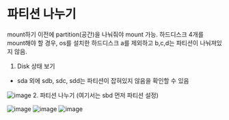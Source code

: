 # 파티션 나누기 
mount하기 이전에 partition(공간)을 나눠줘야 mount 가능. 하드디스크 4개를 mount해야 할 경우,
os를 설치한 하드디스크 a를 제외하고 b,c,d는 파티션이 나눠져있지 않음. 

1. Disk 상태 보기
- sda 외에 sdb, sdc, sdd는 파티션이 잡혀있지 않음을 확인할 수 있음


![image](https://user-images.githubusercontent.com/44438752/62207187-7fc89f00-b3ce-11e9-990b-9e4f9d6a5058.png)
2. 파티션 나누기 (여기서는 sbd 먼저 파티션 설정)


![image](https://user-images.githubusercontent.com/44438752/62206962-dda8b700-b3cd-11e9-9019-41e945022f1b.png)
![image](https://user-images.githubusercontent.com/44438752/62207109-47c15c00-b3ce-11e9-96ae-36c764603e14.png)
![image](https://user-images.githubusercontent.com/44438752/62207123-50b22d80-b3ce-11e9-8929-fa9cfae03652.png)
